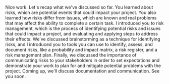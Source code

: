 
Nice work. Let's recap what we've discussed so far. You learned about risks, which are potential events that could impact your project. You also learned how risks differ from issues, which are known and real problems that may affect the ability to complete a certain task. I introduced you to risk management, which is the process of identifying potential risks and issues that could impact a project, and evaluating and applying steps to address their effects. We've discussed brainstorming as a technique for identifying risks, and I introduced you to tools you can use to identify, assess, and document risks, like a probability and impact matrix, a risk register, and a risk management plan. Finally, we discussed the importance of communicating risks to your stakeholders in order to set expectations and demonstrate your work to plan for and mitigate potential problems with the project. Coming up, we'll discuss documentation and communication. See you soon.